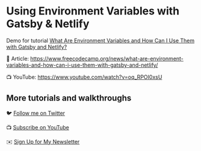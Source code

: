 # Using Environment Variables with Gatsby & Netlify

Demo for tutorial [What Are Environment Variables and How Can I Use Them with Gatsby and Netlify?](https://www.youtube.com/watch?v=oq_RPOI0xsU)

📝 Article: https://www.freecodecamp.org/news/what-are-environment-variables-and-how-can-i-use-them-with-gatsby-and-netlify/

📺 YouTube: https://www.youtube.com/watch?v=oq_RPOI0xsU

## More tutorials and walkthroughs

🐦 [Follow me on Twitter](https://twitter.com/colbyfayock)

📺 [Subscribe on YouTube](https://www.youtube.com/colbyfayock)

✉️ [Sign Up for My Newsletter](https://colbyfayock.com/newsletter)
